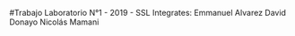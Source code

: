 #Trabajo Laboratorio N°1 - 2019 - SSL
Integrates: Emmanuel Alvarez
            David Donayo
            Nicolás Mamani